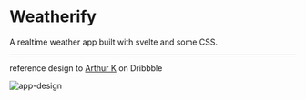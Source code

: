 # Weatherify
A realtime weather app built with svelte and some CSS.

---
reference design to [Arthur K](https://dribbble.com/thearthurk) on Dribbble

![app-design](https://cdn.dribbble.com/users/2158940/screenshots/7118235/media/1ea59d43e8e99a529220bed091f8eb84.png)